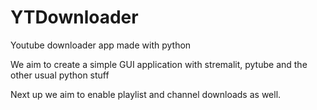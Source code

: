 # YTDownloader

Youtube downloader app made with python

We aim to create a simple GUI application with stremalit, pytube and the other usual python stuff

Next up we aim to enable playlist and channel downloads as well.
